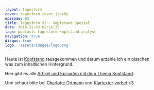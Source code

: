 ```yaml
---
layout: tagesform
cover: tagesform_cover_jtbc9y
episode: 93
title: Tagesform 93 - Kopfstand Spezial
date: 2016-12-03 02:16:25
tags: podcasts tagesform kopfstand analyse
navigation: true
disqus: true
logo: 'assets/images/logo.svg'
---
```


Heute ist [Kopfstand](http://hannesdiem.de/kopfstand/) rausgekommen und darum 
erzähle ich ein bisschen was zum inhaltlichen Hintergrund.

<!-- more -->

Hier gibt es alle [Artikel und Episoden mit dem Thema Kopfstand](http://hannesdiem.de/tag/kopfstand/).

Und schaut bitte bei [Charlotte Ortmann](http://www.charlotteortmann.de/)
und [Klartexter vorbei](https://klartexter.net/) <3
